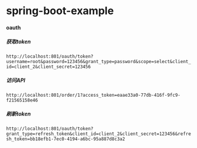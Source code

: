 # spring-boot-example

#### oauth
##### 获取token
`http://localhost:801/oauth/token?username=root&password=123456&grant_type=password&scope=select&client_id=client_2&client_secret=123456`
##### 访问API
`http://localhost:801/order/1?access_token=eaae33a0-77db-416f-9fc9-f21565158e46`
##### 刷新token
`http://localhost:801/oauth/token?grant_type=refresh_token&client_id=client_2&client_secret=123456&refresh_token=bb18efb1-7ec0-4194-a6bc-95a887d8c3a2`